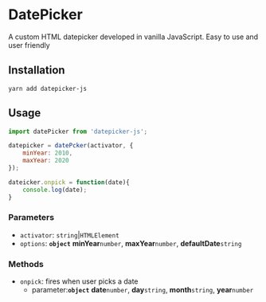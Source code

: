 # DatePicker

A custom HTML datepicker developed in vanilla JavaScript. Easy to use and user friendly

## Installation

```shell
yarn add datepicker-js
```

## Usage

```JavaScript
import datePicker from 'datepicker-js';

datepicker = datePcker(activator, {
    minYear: 2010,
    maxYear: 2020
});

dateicker.onpick = function(date){
    console.log(date);
}
```

### Parameters

- `activator`: `string`|`HTMLElement`
- `options`: **`object`** **minYear**`number`, **maxYear**`number`, **defaultDate**`string`

### Methods

- `onpick`: fires when user picks a date
  - parameter:**`object`** **date**`number`, **day**`string`, **month**`string`, **year**`number`
